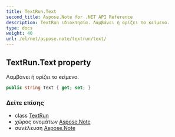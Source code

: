 ```yaml
---
title: TextRun.Text
second_title: Aspose.Note for .NET API Reference
description: TextRun ιδιοκτησία. Λαμβάνει ή ορίζει το κείμενο.
type: docs
weight: 40
url: /el/net/aspose.note/textrun/text/
---
```

## TextRun.Text property

Λαμβάνει ή ορίζει το κείμενο.

```csharp
public string Text { get; set; }
```

### Δείτε επίσης

* class [TextRun](../)
* χώρος ονομάτων [Aspose.Note](../../textrun/)
* συνέλευση [Aspose.Note](../../../)


